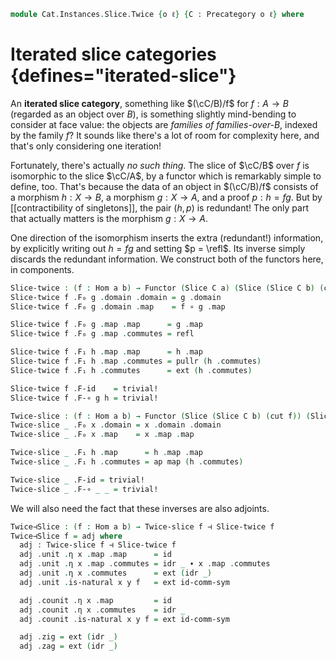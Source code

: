 <!--
```agda
open import Cat.Functor.Adjoint
open import Cat.Instances.Slice
open import Cat.Prelude

import Cat.Reasoning
```
-->

```agda
module Cat.Instances.Slice.Twice {o ℓ} {C : Precategory o ℓ} where
```

<!--
```agda
open Cat.Reasoning C
open Functor
open /-Obj
open /-Hom
open _=>_
open _⊣_
private variable
  a b : Ob
```
-->

# Iterated slice categories {defines="iterated-slice"}

An **iterated slice category**, something like $(\cC/B)/f$ for $f : A
\to B$ (regarded as an object over $B$), is something slightly
mind-bending to consider at face value: the objects are _families of
families-over-$B$_, indexed by the family $f$? It sounds like there's a
lot of room for complexity here, and that's only considering one
iteration!

Fortunately, there's actually _no such thing_. The slice of $\cC/B$ over
$f$ is isomorphic to the slice $\cC/A$, by a functor which is remarkably
simple to define, too. That's because the data of an object in
$(\cC/B)/f$ consists of a morphism $h : X \to B$, a morphism $g : X \to
A$, and a proof $p : h = fg$. But by [[contractibility of singletons]],
the pair $(h, p)$ is redundant! The only part that actually matters is
the morphism $g : X \to A$.

One direction of the isomorphism inserts the extra (redundant!)
information, by explicitly writing out $h = fg$ and setting $p = \refl$.
Its inverse simply discards the redundant information. We construct both
of the functors here, in components.

```agda
Slice-twice : (f : Hom a b) → Functor (Slice C a) (Slice (Slice C b) (cut f))
Slice-twice f .F₀ g .domain .domain = g .domain
Slice-twice f .F₀ g .domain .map    = f ∘ g .map

Slice-twice f .F₀ g .map .map      = g .map
Slice-twice f .F₀ g .map .commutes = refl

Slice-twice f .F₁ h .map .map      = h .map
Slice-twice f .F₁ h .map .commutes = pullr (h .commutes)
Slice-twice f .F₁ h .commutes      = ext (h .commutes)

Slice-twice f .F-id    = trivial!
Slice-twice f .F-∘ g h = trivial!

Twice-slice : (f : Hom a b) → Functor (Slice (Slice C b) (cut f)) (Slice C a)
Twice-slice _ .F₀ x .domain = x .domain .domain
Twice-slice _ .F₀ x .map    = x .map .map

Twice-slice _ .F₁ h .map      = h .map .map
Twice-slice _ .F₁ h .commutes = ap map (h .commutes)

Twice-slice _ .F-id = trivial!
Twice-slice _ .F-∘ _ _ = trivial!
```

We will also need the fact that these inverses are also adjoints.

```agda
Twice⊣Slice : (f : Hom a b) → Twice-slice f ⊣ Slice-twice f
Twice⊣Slice f = adj where
  adj : Twice-slice f ⊣ Slice-twice f
  adj .unit .η x .map .map      = id
  adj .unit .η x .map .commutes = idr _ ∙ x .map .commutes
  adj .unit .η x .commutes      = ext (idr _)
  adj .unit .is-natural x y f   = ext id-comm-sym

  adj .counit .η x .map         = id
  adj .counit .η x .commutes    = idr _
  adj .counit .is-natural x y f = ext id-comm-sym

  adj .zig = ext (idr _)
  adj .zag = ext (idr _)
```
